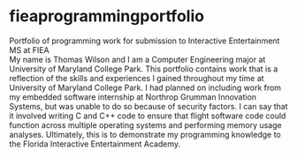 # fieaprogrammingportfolio
Portfolio of programming work for submission to Interactive Entertainment MS at FIEA  
My name is Thomas Wilson and I am a Computer Engineering major at University of Maryland College Park. This portfolio contains work that is a reflection of the skills
and experiences I gained throughout my time at University of Maryland College Park. I had planned on including work from my embedded software internship at Northrop Grumman
Innovation Systems, but was unable to do so because of security factors. I can say that it involved writing C and C++ code to ensure that flight software code could 
function across multiple operating systems and performing memory usage analyses. Ultimately, this is to demonstrate my programming knowledge to the Florida
Interactive Entertainment Academy.
